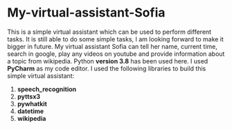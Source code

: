 # My-virtual-assistant-Sofia
This is a simple virtual assistant which can be used to perform different tasks. It is still able to do some simple tasks, I am looking forward to make it bigger in future. My virtual assistant Sofia can tell her name, current time, search in google, play any videos on youtube and provide information about a topic from wikipedia.
Python **version 3.8** has been used here. I used **PyCharm** as my code editor.
I used the following libraries to build this simple virtual assistant:
1. **speech_recognition**
2. **pyttsx3**
3. **pywhatkit**
4. **datetime**
5. **wikipedia**

